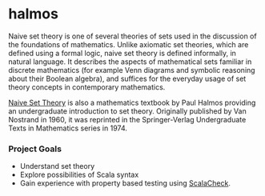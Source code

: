 # halmos

Naive set theory is one of several theories of sets used in the discussion of the foundations of mathematics. Unlike axiomatic set theories, which are defined using a formal logic, naive set theory is defined informally, in natural language. It describes the aspects of mathematical sets familiar in discrete mathematics (for example Venn diagrams and symbolic reasoning about their Boolean algebra), and suffices for the everyday usage of set theory concepts in contemporary mathematics.

[Naive Set Theory](http://link.springer.com/book/10.1007/978-1-4757-1645-0) is also a mathematics textbook by Paul Halmos providing an undergraduate introduction to set theory. Originally published by Van Nostrand in 1960, it was reprinted in the Springer-Verlag Undergraduate Texts in Mathematics series in 1974.

### Project Goals

- Understand set theory
- Explore possibilities of Scala syntax
- Gain experience with property based testing using [ScalaCheck](https://www.scalacheck.org).
